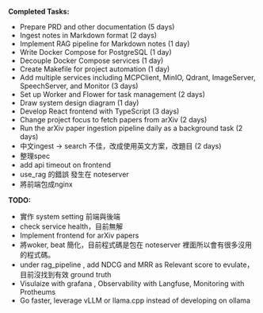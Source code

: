 **Completed Tasks:**

* Prepare PRD and other documentation (5 days)
* Ingest notes in Markdown format (2 days)
* Implement RAG pipeline for Markdown notes (1 day)
* Write Docker Compose for PostgreSQL (1 day)
* Decouple Docker Compose services (1 day)
* Create Makefile for project automation (1 day)
* Add multiple services including MCPClient, MinIO, Qdrant, ImageServer, SpeechServer, and Monitor (3 days)
* Set up Worker and Flower for task management (2 days)
* Draw system design diagram (1 day)
* Develop React frontend with TypeScript (3 days)
* Change project focus to fetch papers from arXiv (2 days)
* Run the arXiv paper ingestion pipeline daily as a background task (2 days)
* 中文ingest -> search 不佳，改成使用英文方案，改題目 (2 days)
* 整理spec
* add api timeout on frontend
* use_rag 的錯誤 發生在 noteserver
* 將前端包成nginx


**TODO:**
* 實作 system setting 前端與後端
* check service health，目前無解
* Implement frontend for arXiv papers
* 將woker, beat 簡化，目前程式碼是包在 noteserver 裡面所以會有很多沒用的程式碼。
* under rag_pipeline , add NDCG and MRR as Relevant score to evulate，目前沒找到有效 ground truth
* Visulaize with grafana , Observability with Langfuse, Monitoring with Protheums
* Go faster, leverage vLLM or llama.cpp instead of developing on ollama
